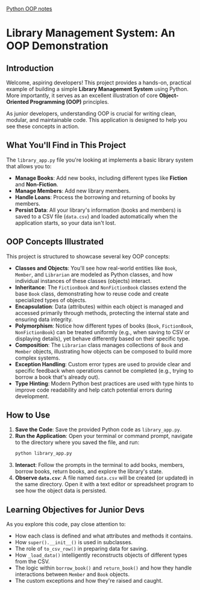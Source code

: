 [Python OOP notes](https://docs.google.com/... "Click to view OOP notes")

# Library Management System: An OOP Demonstration

## Introduction

Welcome, aspiring developers! This project provides a hands-on, practical example of building a simple **Library Management System** using Python. More importantly, it serves as an excellent illustration of core **Object-Oriented Programming (OOP)** principles.

As junior developers, understanding OOP is crucial for writing clean, modular, and maintainable code. This application is designed to help you see these concepts in action.

## What You'll Find in This Project

The `library_app.py` file you're looking at implements a basic library system that allows you to:

* **Manage Books**: Add new books, including different types like **Fiction** and **Non-Fiction**.
* **Manage Members**: Add new library members.
* **Handle Loans**: Process the borrowing and returning of books by members.
* **Persist Data**: All your library's information (books and members) is saved to a CSV file (`data.csv`) and loaded automatically when the application starts, so your data isn't lost.

## OOP Concepts Illustrated

This project is structured to showcase several key OOP concepts:

* **Classes and Objects**: You'll see how real-world entities like `Book`, `Member`, and `Librarian` are modeled as Python classes, and how individual instances of these classes (objects) interact.
* **Inheritance**: The `FictionBook` and `NonFictionBook` classes extend the base `Book` class, demonstrating how to reuse code and create specialized types of objects.
* **Encapsulation**: Data (attributes) within each object is managed and accessed primarily through methods, protecting the internal state and ensuring data integrity.
* **Polymorphism**: Notice how different types of books (`Book`, `FictionBook`, `NonFictionBook`) can be treated uniformly (e.g., when saving to CSV or displaying details), yet behave differently based on their specific type.
* **Composition**: The `Librarian` class manages collections of `Book` and `Member` objects, illustrating how objects can be composed to build more complex systems.
* **Exception Handling**: Custom error types are used to provide clear and specific feedback when operations cannot be completed (e.g., trying to borrow a book that's already out).
* **Type Hinting**: Modern Python best practices are used with type hints to improve code readability and help catch potential errors during development.

## How to Use

1.  **Save the Code**: Save the provided Python code as `library_app.py`.
2.  **Run the Application**: Open your terminal or command prompt, navigate to the directory where you saved the file, and run:
    ```bash
    python library_app.py
    ```
3.  **Interact**: Follow the prompts in the terminal to add books, members, borrow books, return books, and explore the library's state.
4.  **Observe `data.csv`**: A file named `data.csv` will be created (or updated) in the same directory. Open it with a text editor or spreadsheet program to see how the object data is persisted.

## Learning Objectives for Junior Devs

As you explore this code, pay close attention to:

* How each class is defined and what attributes and methods it contains.
* How `super().__init__()` is used in subclasses.
* The role of `to_csv_row()` in preparing data for saving.
* How `_load_data()` intelligently reconstructs objects of different types from the CSV.
* The logic within `borrow_book()` and `return_book()` and how they handle interactions between `Member` and `Book` objects.
* The custom exceptions and how they're raised and caught.
